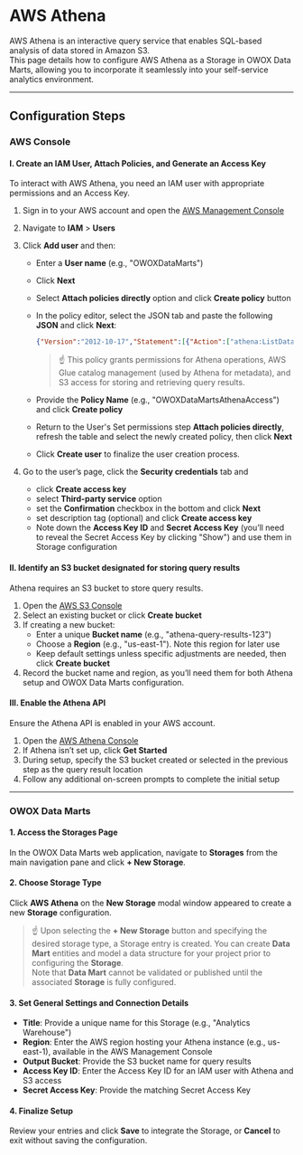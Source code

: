 # AWS Athena

AWS Athena is an interactive query service that enables SQL-based analysis of data stored in Amazon S3.  
This page details how to configure AWS Athena as a Storage in OWOX Data Marts, allowing you to incorporate it seamlessly into your self-service analytics environment.

---

## Configuration Steps

### AWS Console

#### I. Create an IAM User, Attach Policies, and Generate an Access Key

To interact with AWS Athena, you need an IAM user with appropriate permissions and an Access Key.

1. Sign in to your AWS account and open the [AWS Management Console](https://console.aws.amazon.com/)
2. Navigate to **IAM** > **Users**
3. Click **Add user** and then:
   - Enter a **User name** (e.g., "OWOXDataMarts")
   - Click **Next**
   - Select **Attach policies directly** option and click **Create policy** button
   - In the policy editor, select the JSON tab and paste the following **JSON** and click **Next**:

     ```json
     {"Version":"2012-10-17","Statement":[{"Action":["athena:ListDataCatalogs","athena:GetDataCatalog","athena:ListDatabases","athena:GetDatabase","athena:StartQueryExecution","athena:StopQueryExecution","athena:GetQueryExecution","athena:GetQueryResults","athena:GetWorkGroup","athena:BatchGetQueryExecution"],"Effect":"Allow","Resource":"*","Sid":"AthenaPermissions"},{"Action":["glue:CreateTable","glue:UpdateTable","glue:DeleteTable","glue:GetDatabases","glue:GetDatabase","glue:GetTable","glue:GetTables","glue:CreateDatabase","glue:DeleteDatabase"],"Effect":"Allow","Resource":"*","Sid":"GlueAthenaPermissions"},{"Action":["s3:ListBucket","s3:GetBucketLocation","s3:GetObject","s3:ListBucketMultipartUploads","s3:ListMultipartUploadParts","s3:AbortMultipartUpload","s3:PutObject","s3:DeleteObject"],"Effect":"Allow","Resource":"*","Sid":"S3ViaAthenaPermissions"}]}
     ```

     > ☝️ This policy grants permissions for Athena operations, AWS Glue catalog management (used by Athena for metadata), and S3 access for storing and retrieving query results.
   - Provide the **Policy Name** (e.g., "OWOXDataMartsAthenaAccess") and click **Create policy**
   - Return to the User's Set permissions step **Attach policies directly**, refresh the table and select the newly created policy, then click **Next**
   - Click **Create user** to finalize the user creation process.

5. Go to the user’s page, click the **Security credentials** tab and 
   - click **Create access key**
   - select **Third-party service** option
   - set the **Confirmation** checkbox in the bottom and click **Next**
   - set description tag (optional) and click **Create access key**
   - Note down the **Access Key ID** and **Secret Access Key** (you’ll need to reveal the Secret Access Key by clicking "Show") and use them in Storage configuration

#### II. Identify an S3 bucket designated for storing query results

Athena requires an S3 bucket to store query results.

1. Open the [AWS S3 Console](https://console.aws.amazon.com/s3/)
2. Select an existing bucket or click **Create bucket**
3. If creating a new bucket:
   - Enter a unique **Bucket name** (e.g., "athena-query-results-123")
   - Choose a **Region** (e.g., "us-east-1"). Note this region for later use
   - Keep default settings unless specific adjustments are needed, then click **Create bucket**
4. Record the bucket name and region, as you’ll need them for both Athena setup and OWOX Data Marts configuration.

#### III. Enable the Athena API

Ensure the Athena API is enabled in your AWS account.

1. Open the [AWS Athena Console](https://console.aws.amazon.com/athena/)
2. If Athena isn’t set up, click **Get Started**
3. During setup, specify the S3 bucket created or selected in the previous step as the query result location
4. Follow any additional on-screen prompts to complete the initial setup

---

### OWOX Data Marts

#### 1. Access the Storages Page

In the OWOX Data Marts web application, navigate to **Storages** from the main navigation pane and click **+ New Storage**.

#### 2. Choose Storage Type

Click **AWS Athena** on the **New Storage** modal window appeared to create a new **Storage** configuration.
> ☝️ Upon selecting the **+ New Storage** button and specifying the desired storage type, a Storage entry is created. You can create **Data Mart** entities and model a data structure for your project prior to configuring the **Storage**.  
> Note that **Data Mart** cannot be validated or published until the associated **Storage** is fully configured.

#### 3. Set General Settings and Connection Details

- **Title**: Provide a unique name for this Storage (e.g., "Analytics Warehouse")
- **Region**: Enter the AWS region hosting your Athena instance (e.g., us-east-1), available in the AWS Management Console
- **Output Bucket**: Provide the S3 bucket name for query results
- **Access Key ID**: Enter the Access Key ID for an IAM user with Athena and S3 access
- **Secret Access Key**: Provide the matching Secret Access Key

#### 4. Finalize Setup

Review your entries and click **Save** to integrate the Storage, or **Cancel** to exit without saving the configuration.
